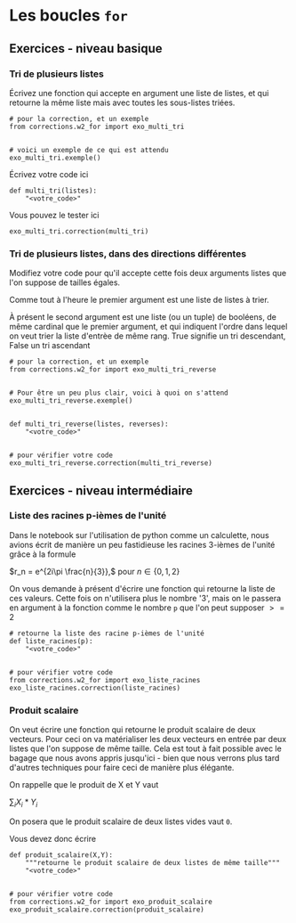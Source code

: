 
# Les boucles `for`

## Exercices - niveau basique

### Tri de plusieurs listes

Écrivez une fonction qui accepte en argument une liste de listes, et qui
retourne la même liste mais avec toutes les sous-listes triées.


    # pour la correction, et un exemple
    from corrections.w2_for import exo_multi_tri


    # voici un exemple de ce qui est attendu
    exo_multi_tri.exemple()

Écrivez votre code ici


    def multi_tri(listes): 
        "<votre_code>"

Vous pouvez le tester ici


    exo_multi_tri.correction(multi_tri)

### Tri de plusieurs listes, dans des directions différentes

Modifiez votre code pour qu'il accepte cette fois deux arguments listes que l'on
suppose de tailles égales.

Comme tout à l'heure le premier argument est une liste de listes à trier.

À présent le second argument est une liste (ou un tuple) de booléens, de même
cardinal que le premier argument, et qui indiquent l'ordre dans lequel on veut
trier la liste d'entrèe de même rang. True signifie un tri descendant, False un
tri ascendant


    # pour la correction, et un exemple
    from corrections.w2_for import exo_multi_tri_reverse


    # Pour être un peu plus clair, voici à quoi on s'attend
    exo_multi_tri_reverse.exemple()


    def multi_tri_reverse(listes, reverses):
        "<votre_code>" 


    # pour vérifier votre code
    exo_multi_tri_reverse.correction(multi_tri_reverse)

## Exercices - niveau intermédiaire

### Liste des racines p-ièmes de l'unité

Dans le notebook sur l'utilisation de python comme un calculette, nous avions
écrit de manière un peu fastidieuse les racines 3-ièmes de l'unité grâce à la
formule

$r_n = e^{2i\pi \frac{n}{3}},$ pour $n\in \{0,1,2\}$

On vous demande à présent d'écrire une fonction qui retourne la liste de ces
valeurs. Cette fois on n'utilisera plus le nombre '3', mais on le passera en
argument à la fonction comme le nombre `p` que l'on peut supposer $>=2$


    # retourne la liste des racine p-ièmes de l'unité 
    def liste_racines(p): 
        "<votre_code>"


    # pour vérifier votre code
    from corrections.w2_for import exo_liste_racines
    exo_liste_racines.correction(liste_racines)

### Produit scalaire

On veut écrire une fonction qui retourne le produit scalaire de deux vecteurs.
Pour ceci on va matérialiser les deux vecteurs en entrée par deux listes que
l'on suppose de même taille. Cela est tout à fait possible avec le bagage que
nous avons appris jusqu'ici - bien que nous verrons plus tard d'autres
techniques pour faire ceci de manière plus élégante.

On rappelle que le produit de X et Y vaut

$\sum_{i} X_i * Y_i$

On posera que le produit scalaire de deux listes vides vaut `0`.

Vous devez donc écrire


    def produit_scalaire(X,Y): 
        """retourne le produit scalaire de deux listes de même taille"""
        "<votre_code>"


    # pour vérifier votre code
    from corrections.w2_for import exo_produit_scalaire
    exo_produit_scalaire.correction(produit_scalaire)
